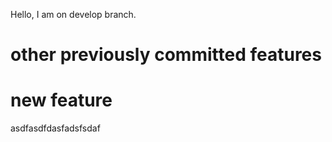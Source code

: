 Hello, I am on develop branch.

# other previously committed features

# new feature
asdfasdfdasfadsfsdaf